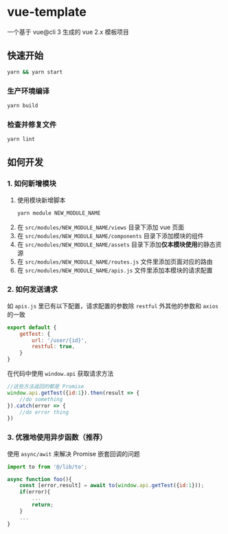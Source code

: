 # vue-template
一个基于 vue@cli 3 生成的 vue 2.x 模板项目

## 快速开始
```bash
yarn && yarn start
```

### 生产环境编译
```bash
yarn build
```

### 检查并修复文件
```bash
yarn lint
```

## 如何开发

### 1. 如何新增模块

1. 使用模块新增脚本
    ```bash
    yarn module NEW_MODULE_NAME
    ```
2. 在 `src/modules/NEW_MODULE_NAME/views` 目录下添加 vue 页面
3. 在 `src/modules/NEW_MODULE_NAME/components` 目录下添加模块的组件
3. 在 `src/modules/NEW_MODULE_NAME/assets` 目录下添加**仅本模块使用**的静态资源
4. 在 `src/modules/NEW_MODULE_NAME/routes.js` 文件里添加页面对应的路由
5. 在 `src/modules/NEW_MODULE_NAME/apis.js` 文件里添加本模块的请求配置

### 2. 如何发送请求

如 `apis.js` 里已有以下配置，请求配置的参数除 `restful` 外其他的参数和 `axios` 的一致
```javascript
export default {
    getTest: {
        url: '/user/{id}',
        restful: true,
    }
}
```

在代码中使用 `window.api` 获取请求方法
```javascript
//这些方法返回的都是 Promise
window.api.getTest({id:1}).then(result => {
    //do something
}).catch(error => {
    //do error thing  
})
```
### 3. 优雅地使用异步函数（推荐）

使用 `async/awit` 来解决 Promise 嵌套回调的问题
```javascript
import to from '@/lib/to';

async function foo(){
    const [error,result] = await to(window.api.getTest({id:1}));
    if(error){
        ...
        return;
    }
    ...
}
```
